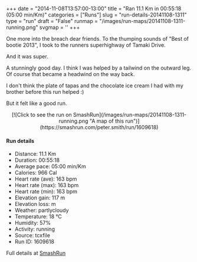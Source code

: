 +++
date = "2014-11-08T13:57:00-13:00"
title = "Ran 11.1 Km in 00:55:18 (05:00 min/Km)"
categories = ["Runs"]
slug = "run-details-20141108-1311"
type = "run"
draft = "False"
runmap = "/images/run-maps/20141108-1311-running.png"
svgmap = '<polyline points="10 43, 16 45, 20 46, 31 49, 47 50, 48 50, 52 52, 58 57, 61 59, 66 60, 72 59, 78 58, 81 57, 84 55, 90 56, 92 57, 95 57, 98 55, 100 53, 98 48, 97 46, 98 45, 97 46, 98 49, 100 53, 96 57, 96 57, 92 58, 90 57, 84 56, 80 58, 76 58, 71 60, 67 60, 60 58, 57 56, 51 51, 48 50, 30 49, 19 46, 16 44, 0 40">'
+++

One more into the breach dear friends. To the thumping sounds of "Best of bootie 2013", I took to the runners superhighway of Tamaki Drive. 

And it was super. 

A stunningly good day. I think I was helped by a tailwind on the outward leg. Of course that became a headwind on the way back. 

I don't think the plate of tapas and the chocolate ice cream I had with my brother before this run helped :)

But it felt like a good run.  



<!--more-->

<center>
[![Click to see the run on SmashRun](/images/run-maps/20141108-1311-running.png "A map of this run")](https://smashrun.com/peter.smith/run/1609618)
</center>

#### Run details

* Distance: 11.1 Km
* Duration: 00:55:18
* Average pace: 05:00 min/Km
* Calories: 966 Cal
* Heart rate (ave): 163 bpm
* Heart rate (max): 163 bpm
* Heart rate (min): 163 bpm
* Elevation gain: 117 m
* Elevation loss:  m
* Weather: partlycloudy
* Temperature: 18 &deg;C
* Humidity: 57%
* Activity: running
* Source: tcxfile
* Run ID: 1609618

Full details at [SmashRun](https://smashrun.com/peter.smith/run/1609618)